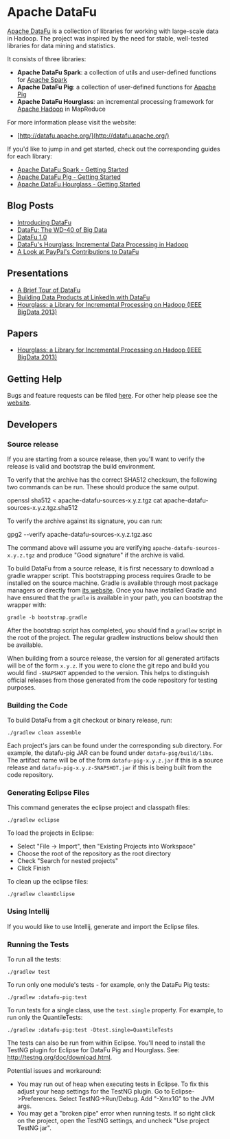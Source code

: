 # Apache DataFu

[Apache DataFu](http://datafu.apache.org) is a collection of libraries for working with large-scale data in Hadoop.
The project was inspired by the need for stable, well-tested libraries for data mining and statistics.

It consists of three libraries:

* **Apache DataFu Spark**: a collection of utils and user-defined functions for [Apache Spark](http://spark.apache.org/)
* **Apache DataFu Pig**: a collection of user-defined functions for [Apache Pig](http://pig.apache.org/)
* **Apache DataFu Hourglass**: an incremental processing framework for [Apache Hadoop](http://hadoop.apache.org/) in MapReduce

For more information please visit the website:

* [http://datafu.apache.org/](http://datafu.apache.org/)

If you'd like to jump in and get started, check out the corresponding guides for each library:

* [Apache DataFu Spark - Getting Started](http://datafu.apache.org/docs/spark/getting-started.html)
* [Apache DataFu Pig - Getting Started](http://datafu.apache.org/docs/datafu/getting-started.html)
* [Apache DataFu Hourglass - Getting Started](http://datafu.apache.org/docs/hourglass/getting-started.html)

## Blog Posts

* [Introducing DataFu](http://datafu.apache.org/blog/2012/01/10/introducing-datafu.html)
* [DataFu: The WD-40 of Big Data](http://datafu.apache.org/blog/2013/01/24/datafu-the-wd-40-of-big-data.html)
* [DataFu 1.0](http://datafu.apache.org/blog/2013/09/04/datafu-1-0.html)
* [DataFu's Hourglass: Incremental Data Processing in Hadoop](http://datafu.apache.org/blog/2013/10/03/datafus-hourglass-incremental-data-processing-in-hadoop.html)
* [A Look at PayPal's Contributions to DataFu](http://datafu.apache.org/blog/2019/01/29/a-look-at-paypals-contributions-to-datafu.html)

## Presentations

* [A Brief Tour of DataFu](http://www.slideshare.net/matthewterencehayes/datafu)
* [Building Data Products at LinkedIn with DataFu](http://www.slideshare.net/matthewterencehayes/building-data-products-at-linkedin-with-datafu)
* [Hourglass: a Library for Incremental Processing on Hadoop (IEEE BigData 2013)](http://www.slideshare.net/matthewterencehayes/hourglass-a-library-for-incremental-processing-on-hadoop)

## Papers

* [Hourglass: a Library for Incremental Processing on Hadoop (IEEE BigData 2013)](http://www.slideshare.net/matthewterencehayes/hourglass-27038297)

## Getting Help

Bugs and feature requests can be filed [here](https://issues.apache.org/jira/browse/DATAFU).  For other help please see the [website](http://datafu.apache.org/).

## Developers

### Source release

If you are starting from a source release, then you'll want to verify the release is valid and bootstrap the build environment.

To verify that the archive has the correct SHA512 checksum, the following two commands can be run.  These should produce the same output.

  openssl sha512 < apache-datafu-sources-x.y.z.tgz
  cat apache-datafu-sources-x.y.z.tgz.sha512

To verify the archive against its signature, you can run:

  gpg2 --verify apache-datafu-sources-x.y.z.tgz.asc

The command above will assume you are verifying `apache-datafu-sources-x.y.z.tgz` and produce "Good signature" if the archive is valid.

To build DataFu from a source release, it is first necessary to download a gradle wrapper script.  This bootstrapping process requires Gradle to be installed on the source machine.  Gradle is available through most package managers or directly from [its website](http://www.gradle.org/).  Once you have installed Gradle and have ensured that the `gradle` is available in your path, you can bootstrap the wrapper with:

    gradle -b bootstrap.gradle

After the bootstrap script has completed, you should find a `gradlew` script in the root of the project.  The regular gradlew instructions below should then be available.

When building from a source release, the version for all generated artifacts will be of the form `x.y.z`.  If you were to clone the git repo and build you would find `-SNAPSHOT` appended to the version.  This helps to distinguish official releases from those generated from the code repository for testing purposes.

### Building the Code

To build DataFu from a git checkout or binary release, run:

    ./gradlew clean assemble

Each project's jars can be found under the corresponding sub directory. For example, the datafu-pig JAR can be found under `datafu-pig/build/libs`.  The artifact name will be of the form `datafu-pig-x.y.z.jar` if this is a source release and `datafu-pig-x.y.z-SNAPSHOT.jar` if this is being built from the code repository.

### Generating Eclipse Files

This command generates the eclipse project and classpath files:

    ./gradlew eclipse

To load the projects in Eclipse:

  * Select "File -> Import", then "Existing Projects into Workspace"
  * Choose the root of the repository as the root directory
  * Check "Search for nested projects"
  * Click Finish

To clean up the eclipse files:

    ./gradlew cleanEclipse

### Using Intellij

If you would like to use Intellij, generate and import the Eclipse files.

### Running the Tests

To run all the tests:

    ./gradlew test

To run only one module's tests - for example, only the DataFu Pig tests:

    ./gradlew :datafu-pig:test

To run tests for a single class, use the `test.single` property.  For example, to run only the QuantileTests:

    ./gradlew :datafu-pig:test -Dtest.single=QuantileTests

The tests can also be run from within Eclipse.  You'll need to install the TestNG plugin for Eclipse for DataFu Pig and Hourglass.  See: http://testng.org/doc/download.html.

Potential issues and workaround:
* You may run out of heap when executing tests in Eclipse. To fix this adjust your heap settings for the TestNG plugin. Go to Eclipse->Preferences. Select TestNG->Run/Debug. Add "-Xmx1G" to the JVM args.
* You may get a "broken pipe" error when running tests.  If so right click on the project, open the TestNG settings, and uncheck "Use project TestNG jar".

